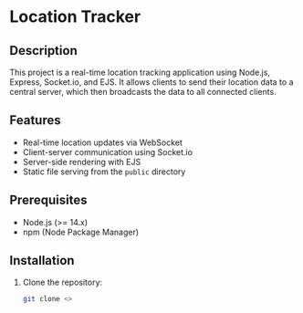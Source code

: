 # Location Tracker

## Description

This project is a real-time location tracking application using Node.js, Express, Socket.io, and EJS. It allows clients to send their location data to a central server, which then broadcasts the data to all connected clients. 

## Features

- Real-time location updates via WebSocket
- Client-server communication using Socket.io
- Server-side rendering with EJS
- Static file serving from the `public` directory

## Prerequisites

- Node.js (>= 14.x)
- npm (Node Package Manager)

## Installation

1. Clone the repository:

   ```bash
   git clone <>
